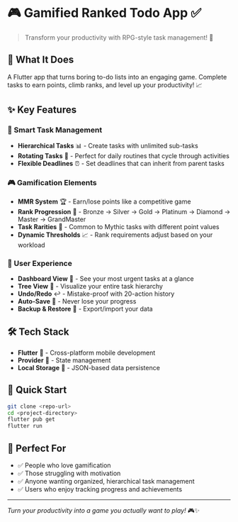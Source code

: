# 🎮 Gamified Ranked Todo App ✅

> Transform your productivity with RPG-style task management! 🚀

## 🌟 What It Does
A Flutter app that turns boring to-do lists into an engaging game. Complete tasks to earn points, climb ranks, and level up your productivity! 📈

## ✨ Key Features

### 🌳 Smart Task Management
- **Hierarchical Tasks** 📊 - Create tasks with unlimited sub-tasks
- **Rotating Tasks** 🔄 - Perfect for daily routines that cycle through activities
- **Flexible Deadlines** ⏰ - Set deadlines that can inherit from parent tasks

### 🎮 Gamification Elements
- **MMR System** 🏆 - Earn/lose points like a competitive game
- **Rank Progression** 🥇 - Bronze → Silver → Gold → Platinum → Diamond → Master → GrandMaster
- **Task Rarities** 💎 - Common to Mythic tasks with different point values
- **Dynamic Thresholds** 📈 - Rank requirements adjust based on your workload

### 📱 User Experience
- **Dashboard View** 🎯 - See your most urgent tasks at a glance
- **Tree View** 🌲 - Visualize your entire task hierarchy
- **Undo/Redo** ↩️ - Mistake-proof with 20-action history
- **Auto-Save** 💾 - Never lose your progress
- **Backup & Restore** 📁 - Export/import your data

## 🛠️ Tech Stack
- **Flutter** 📱 - Cross-platform mobile development
- **Provider** 🔄 - State management
- **Local Storage** 💾 - JSON-based data persistence

## 🚀 Quick Start
```bash
git clone <repo-url>
cd <project-directory>
flutter pub get
flutter run
```

## 🎯 Perfect For
- ✅ People who love gamification
- ✅ Those struggling with motivation
- ✅ Anyone wanting organized, hierarchical task management
- ✅ Users who enjoy tracking progress and achievements

---
*Turn your productivity into a game you actually want to play!* 🎮✨